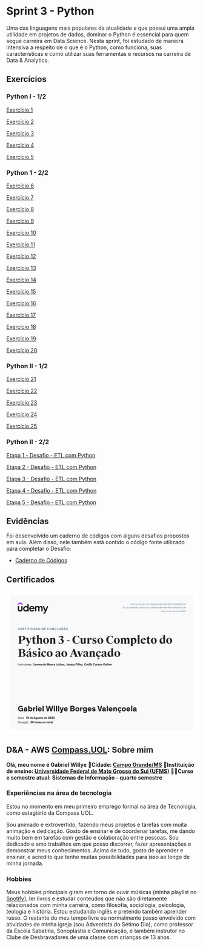 # Sprint 3 - Python

Uma das linguagens mais populares da atualidade e que possui uma ampla utilidade em projetos de dados, dominar o Python é essencial para quem segue carreira em Data Science. Nesta sprint, foi estudado de maneira intensiva a respeito de o que é o Python, como funciona, suas características e como utilizar suas ferramentas e recursos na carreira de Data & Analytics.

## Exercícios

### Python I - 1/2

[Exercício 1](exercicios/ex1.py)

[Exercício 2](exercicios/ex2.py)

[Exercício 3](exercicios/ex3.py)

[Exercício 4](exercicios/ex4.py)

[Exercício 5](exercicios/ex5.py)

### Python 1 - 2/2

[Exercício 6](exercicios/ex6.py)

[Exercício 7](exercicios/ex7.py)

[Exercício 8](exercicios/ex8.py)

[Exercício 9](exercicios/ex9.py)

[Exercício 10](exercicios/ex10.py)

[Exercício 11](exercicios/ex11.py)

[Exercício 12](exercicios/ex12.py)

[Exercício 13](exercicios/ex13.py)

[Exercício 14](exercicios/ex14.py)

[Exercício 15](exercicios/ex15.py)

[Exercício 16](exercicios/ex16.py)

[Exercício 17](exercicios/ex17.py)

[Exercício 18](exercicios/ex18.py)

[Exercício 19](exercicios/ex19.py)

[Exercício 20](exercicios/ex20.py)

### Python II - 1/2

[Exercício 21](exercicios/ex21.py)

[Exercício 22](exercicios/ex22.py)

[Exercício 23](exercicios/ex23.py)

[Exercício 24](exercicios/ex24.py)

[Exercício 25](exercicios/ex25.py)

### Python II - 2/2

[Etapa 1 - Desafio - ETL com Python](exercicios/Desafio/etapa-1.txt)

[Etapa 2 - Desafio - ETL com Python](exercicios/Desafio/etapa-2.txt)

[Etapa 3 - Desafio - ETL com Python](exercicios/Desafio/etapa-3.txt)

[Etapa 4 - Desafio - ETL com Python](exercicios/Desafio/etapa-4.txt)

[Etapa 5 - Desafio - ETL com Python](exercicios/Desafio/etapa-5.txt)

## Evidências

Foi desenvolvido um caderno de códigos com alguns desafios propostos em aula. Além disso, nele também está contido o código fonte utilizado para completar o Desafio:

* [Caderno de Códigos](evidencias/Notas%20Do%20Curso.ipynb)

## Certificados

![Certificado do curso de Python3](Sprint/../certificados/Python3.jpg)

## D&A - AWS [Compass.UOL](https://compass.uol/pt/home/?utm_source=google-ads&utm_medium=ppc&utm_campaign=compasso-uol-institucional&utm_term=compass+uol): Sobre mim

**Olá, meu nome é Gabriel Willye**
**🏡Cidade: [Campo Grande/MS](https://www.google.com.br/maps/place/Campo+Grande,+MS/@-20.6258611,-54.8465322,10z/data=!3m1!4b1!4m6!3m5!1s0x9486f3f8b2834447:0xa35a7db8b968e5fd!8m2!3d-20.6281521!4d-54.5218074!16s%2Fg%2F11rgdh3sd7?entry=ttu)**
**🏫Instituição de ensino: [Universidade Federal de Mato Grosso do Sul (UFMS)](https://www.ufms.br/)**
**👨‍🎓Curso e semestre atual: Sistemas de Informação - quarto semestre**

### Experiências na área de tecnologia

Estou no momento em meu primeiro emprego formal na área de Tecnologia, como estagiário da Compass UOL.

Sou animado e extrovertido, fazendo meus projetos e tarefas com muita animação e dedicação. Gosto de ensinar e de coordenar tarefas, me dando muito bem em tarefas com gestão e colaboração entre pessoas. Sou dedicado e amo trabalhos em que posso discorrer, fazer apresentações e demonstrar meus conhecimentos. Acima de tudo, gosto de aprender e ensinar, e acredito que tenho muitas possibilidades para isso ao longo de minha jornada.

### Hobbies

Meus hobbies principais giram em torno de ouvir músicas (minha playlist no [Spotify](https://open.spotify.com/playlist/60y6pGtZ0K207UEY6QipqZ?si=4da97c4284724c35)), ler livros e estudar conteúdos que não são diretamente relacionados com minha carreira, como filosofia, sociologia, psicologia, teologia e história. Estou estudando inglês e pretendo também aprender russo.
O restante do meu tempo livre eu normalmente passo envolvido com atividades de minha igreja (sou Adventista do Sétimo Dia), como professor da Escola Sabatina, Sonoplastia e Comunicação, e também instrutor no Clube de Desbravadores de uma classe com crianças de 13 anos.